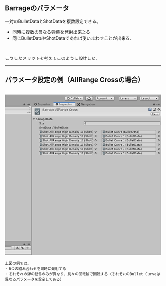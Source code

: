 ## Barrageのパラメータ
一対のBulletDataとShotDataを複数設定できる。<br>
- 同時に複数の異なる弾幕を発射出来たる
- 同じBulletDataやShotDataであれば使いまわすことが出来る.
<br>

こうしたメリットを考えてこのように設計した.

***

## パラメータ設定の例（AllRange Crossの場合）
![SetBarrageParameter.png](./Images/SetBarrageParameter.png)<br>
```
上図の例では、
・6つの組み合わせを同時に発射する
・それぞれの弾の動作のみが異なり、別々の回転軸で回転する（それぞれのBullet Curveは異なるパラメータを設定してある）
```
